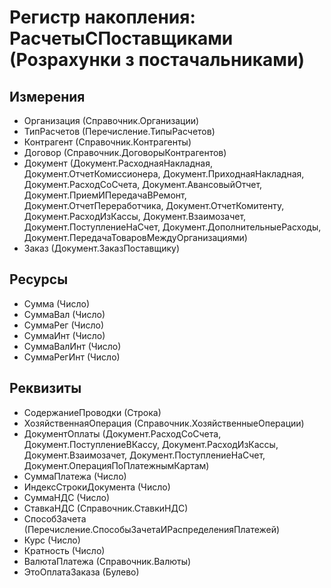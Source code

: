 ﻿# Регистр накопления: РасчетыСПоставщиками (Розрахунки з постачальниками)

## Измерения

- Организация (Справочник.Организации)
- ТипРасчетов (Перечисление.ТипыРасчетов)
- Контрагент (Справочник.Контрагенты)
- Договор (Справочник.ДоговорыКонтрагентов)
- Документ (Документ.РасходнаяНакладная, Документ.ОтчетКомиссионера, Документ.ПриходнаяНакладная, Документ.РасходСоСчета, Документ.АвансовыйОтчет, Документ.ПриемИПередачаВРемонт, Документ.ОтчетПереработчика, Документ.ОтчетКомитенту, Документ.РасходИзКассы, Документ.Взаимозачет, Документ.ПоступлениеНаСчет, Документ.ДополнительныеРасходы, Документ.ПередачаТоваровМеждуОрганизациями)
- Заказ (Документ.ЗаказПоставщику)

## Ресурсы

- Сумма (Число)
- СуммаВал (Число)
- СуммаРег (Число)
- СуммаИнт (Число)
- СуммаВалИнт (Число)
- СуммаРегИнт (Число)

## Реквизиты

- СодержаниеПроводки (Строка)
- ХозяйственнаяОперация (Справочник.ХозяйственныеОперации)
- ДокументОплаты (Документ.РасходСоСчета, Документ.ПоступлениеВКассу, Документ.РасходИзКассы, Документ.Взаимозачет, Документ.ПоступлениеНаСчет, Документ.ОперацияПоПлатежнымКартам)
- СуммаПлатежа (Число)
- ИндексСтрокиДокумента (Число)
- СуммаНДС (Число)
- СтавкаНДС (Справочник.СтавкиНДС)
- СпособЗачета (Перечисление.СпособыЗачетаИРаспределенияПлатежей)
- Курс (Число)
- Кратность (Число)
- ВалютаПлатежа (Справочник.Валюты)
- ЭтоОплатаЗаказа (Булево)

